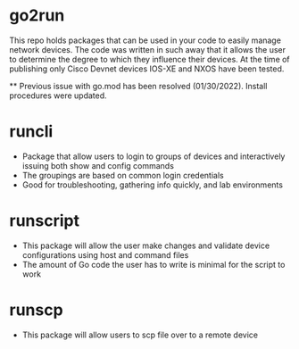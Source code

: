 # go2run

This repo holds packages that can be used in your code to easily manage network devices. The code was written in such away that it allows the user to determine the degree to which they influence their devices. At the time of publishing only Cisco Devnet devices IOS-XE and NXOS have been tested. 

** Previous issue with go.mod has been resolved (01/30/2022). Install procedures were updated.

# runcli 
- Package that allow users to login to groups of devices and interactively issuing both show and config commands
- The groupings are based on common login credentials
- Good for troubleshooting, gathering info quickly, and lab environments

# runscript 
- This package will allow the user make changes and validate device configurations using host and command files
- The amount of Go code the user has to write is minimal for the script to work


# runscp
- This package will allow users to scp file over to a remote device

